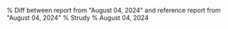 % Diff between report from "August 04, 2024" and reference report from "August 04, 2024"
% Strudy
% August 04, 2024


